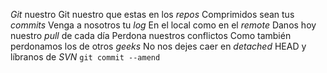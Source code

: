*Git* nuestro
Git nuestro que estas en los *repos*
Comprimidos sean tus *commits*
Venga a nosotros tu *log*
En el local como en el *remote*
Danos hoy nuestro *pull* de cada día
Perdona nuestros conflictos
Como también perdonamos los de otros *geeks*
No nos dejes caer en *detached* HEAD
y líbranos de *SVN*
`git commit --amend`
